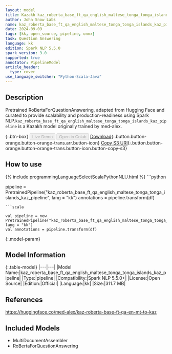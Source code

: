 ```yaml
---
layout: model
title: Kazakh kaz_roberta_base_ft_qa_english_maltese_tonga_tonga_islands_kaz_pipeline pipeline RoBertaForQuestionAnswering from med-alex
author: John Snow Labs
name: kaz_roberta_base_ft_qa_english_maltese_tonga_tonga_islands_kaz_pipeline
date: 2024-09-09
tags: [kk, open_source, pipeline, onnx]
task: Question Answering
language: kk
edition: Spark NLP 5.5.0
spark_version: 3.0
supported: true
annotator: PipelineModel
article_header:
  type: cover
use_language_switcher: "Python-Scala-Java"
---
```


## Description

Pretrained RoBertaForQuestionAnswering, adapted from Hugging Face and curated to provide scalability and production-readiness using Spark NLP.`kaz_roberta_base_ft_qa_english_maltese_tonga_tonga_islands_kaz_pipeline` is a Kazakh model originally trained by med-alex.

{:.btn-box}
<button class="button button-orange" disabled>Live Demo</button>
<button class="button button-orange" disabled>Open in Colab</button>
[Download](https://s3.amazonaws.com/auxdata.johnsnowlabs.com/public/models/kaz_roberta_base_ft_qa_english_maltese_tonga_tonga_islands_kaz_pipeline_kk_5.5.0_3.0_1725875778898.zip){:.button.button-orange.button-orange-trans.arr.button-icon}
[Copy S3 URI](s3://auxdata.johnsnowlabs.com/public/models/kaz_roberta_base_ft_qa_english_maltese_tonga_tonga_islands_kaz_pipeline_kk_5.5.0_3.0_1725875778898.zip){:.button.button-orange.button-orange-trans.button-icon.button-copy-s3}

## How to use



<div class="tabs-box" markdown="1">
{% include programmingLanguageSelectScalaPythonNLU.html %}
```python

pipeline = PretrainedPipeline("kaz_roberta_base_ft_qa_english_maltese_tonga_tonga_islands_kaz_pipeline", lang = "kk")
annotations =  pipeline.transform(df)   

```
```scala

val pipeline = new PretrainedPipeline("kaz_roberta_base_ft_qa_english_maltese_tonga_tonga_islands_kaz_pipeline", lang = "kk")
val annotations = pipeline.transform(df)

```
</div>

{:.model-param}
## Model Information

{:.table-model}
|---|---|
|Model Name:|kaz_roberta_base_ft_qa_english_maltese_tonga_tonga_islands_kaz_pipeline|
|Type:|pipeline|
|Compatibility:|Spark NLP 5.5.0+|
|License:|Open Source|
|Edition:|Official|
|Language:|kk|
|Size:|311.7 MB|

## References

https://huggingface.co/med-alex/kaz-roberta-base-ft-qa-en-mt-to-kaz

## Included Models

- MultiDocumentAssembler
- RoBertaForQuestionAnswering